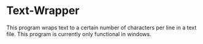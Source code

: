 # Text-Wrapper
This program wraps text to a certain number of characters per line in a text
file. This program is currently only functional in windows. 
